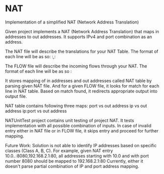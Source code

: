 # NAT
Implementation of a simplified NAT (Network Address Translation)

Given project implements a NAT (Network Address Translation) that maps in addresses to out addresses. It supports IPv4 and port combination as an address. 

The NAT file will describe the translations for your NAT Table. The format of each line will be as so:
<ip>:<port>,<ip>:<port>

The FLOW file will describe the incoming flows through your NAT. The format of each line will be as so
<ip>:<port>


It stores mapping of in addresses and out addresses called NAT table by parsing given NAT file. And for a given FLOW file, it looks for match for each line in NAT table. Based on match found, it redirects appropriate output into output file.

NAT table contains following three maps:
  port vs out address
  ip vs out address
  ip:port vs out address


NATUnitTest project contains unit testing of project NAT. It tests implementation with all possible combination of inputs. In case of invalid entry either in NAT file or in FLOW file, it skips entry and proceed for further mapping.

Future Work:
  Solution is not able to identify IP addresses based on specific classes (Class A, B, C). For example,
    given NAT entry 10.0.*.*:8080,192.168.2.1:80, all addresses starting with 10.0 and with port number 8080 should be mapped to 192.168.2.1:80
    Currently, either it doesn't parse partial combination of IP and port address mapping.
